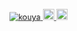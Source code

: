 <p align="left">
  <a href="https://github.com/kouya0205/kouya0205">
    <img src="https://komarev.com/ghpvc/?username=kouya0205" alt="kouya" />
  </a>
  <a href="http://twitter.com/kouya0205">
    <img height="20" src="https://img.shields.io/twitter/follow/kouya0205?label=Twitter&logo=twitter&style=flat" />
  </a>
  <a href="https://github.com/kouya0205">
    <img height="20" src="https://img.shields.io/github/followers/kouya0205?label=follow&logo=github&style=flat" />
  </a>
  </a>
</p>
